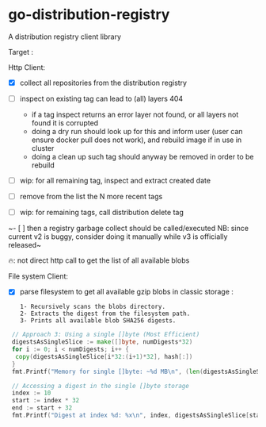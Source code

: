 # go-distribution-registry

A distribution registry client library

Target :

Http Client:

- [x] collect all repositories from the distribution registry

- [ ] inspect on existing tag can lead to (all) layers 404
  - if a tag inspect returns an error layer not found, or all layers not found it is corrupted
  - doing a dry run should look up for this and inform user (user can ensure docker pull does not work), and rebuild image if in use in cluster
  - doing a clean up such tag should anyway be removed in order to be rebuild
- [ ] wip: for all remaining tag, inspect and extract created date
- [ ] remove from the list the N more recent tags

- [ ] wip: for remaining tags, call distribution delete tag

~- [ ] then a registry garbage collect should be called/executed
  NB: since current v2 is buggy, consider doing it manually
  while v3 is officially released~

🔥: not direct http call to get the list of all available blobs

File system Client:

- [x] parse filesystem to get all available gzip blobs
  in classic storage :

      1- Recursively scans the blobs directory.
      2- Extracts the digest from the filesystem path.
      3- Prints all available blob SHA256 digests.

```go
 // Approach 3: Using a single []byte (Most Efficient)
 digestsAsSingleSlice := make([]byte, numDigests*32)
 for i := 0; i < numDigests; i++ {
  copy(digestsAsSingleSlice[i*32:(i+1)*32], hash[:])
 }
 fmt.Printf("Memory for single []byte: ~%d MB\n", (len(digestsAsSingleSlice)+int(unsafe.Sizeof(digestsAsSingleSlice)))/(1024*1024))

 // Accessing a digest in the single []byte storage
 index := 10
 start := index * 32
 end := start + 32
 fmt.Printf("Digest at index %d: %x\n", index, digestsAsSingleSlice[start:end])
```
